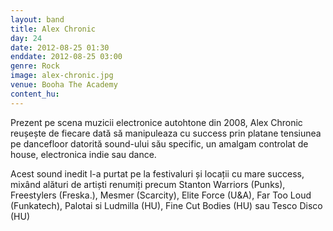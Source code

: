 ```yaml
---
layout: band
title: Alex Chronic
day: 24
date: 2012-08-25 01:30
enddate: 2012-08-25 03:00
genre: Rock
image: alex-chronic.jpg
venue: Booha The Academy
content_hu: 
---
```


Prezent pe scena muzicii electronice autohtone din 2008, Alex Chronic reușește de fiecare dată să manipuleaza cu success prin platane tensiunea pe dancefloor datorită sound-ului său specific, un amalgam controlat de house, electronica indie sau dance. 

Acest sound inedit l-a purtat pe la festivaluri și locații cu mare success, mixând alături de artiști renumiți precum Stanton Warriors (Punks), Freestylers (Freska.), Mesmer (Scarcity), Elite Force (U&A), Far Too Loud (Funkatech), Palotai si Ludmilla (HU), Fine Cut Bodies (HU) sau Tesco Disco (HU)